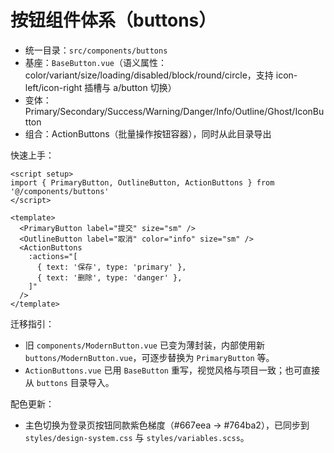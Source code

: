# 按钮组件体系（buttons）

- 统一目录：`src/components/buttons`
- 基座：`BaseButton.vue`（语义属性：color/variant/size/loading/disabled/block/round/circle，支持 icon-left/icon-right 插槽与 a/button 切换）
- 变体：Primary/Secondary/Success/Warning/Danger/Info/Outline/Ghost/IconButton
- 组合：ActionButtons（批量操作按钮容器），同时从此目录导出

快速上手：

```vue
<script setup>
import { PrimaryButton, OutlineButton, ActionButtons } from '@/components/buttons'
</script>

<template>
  <PrimaryButton label="提交" size="sm" />
  <OutlineButton label="取消" color="info" size="sm" />
  <ActionButtons
    :actions="[
      { text: '保存', type: 'primary' },
      { text: '删除', type: 'danger' },
    ]"
  />
</template>
```

迁移指引：

- 旧 `components/ModernButton.vue` 已变为薄封装，内部使用新 `buttons/ModernButton.vue`，可逐步替换为 `PrimaryButton` 等。
- `ActionButtons.vue` 已用 `BaseButton` 重写，视觉风格与项目一致；也可直接从 `buttons` 目录导入。

配色更新：

- 主色切换为登录页按钮同款紫色梯度（#667eea → #764ba2），已同步到 `styles/design-system.css` 与 `styles/variables.scss`。
